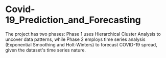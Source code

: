 # Covid-19_Prediction_and_Forecasting
 The project has two phases: Phase 1 uses Hierarchical Cluster Analysis to uncover data patterns, while Phase 2 employs time series analysis (Exponential Smoothing and Holt-Winters) to forecast COVID-19 spread, given the dataset's time series nature.
